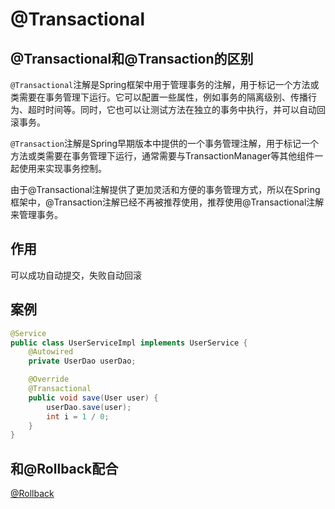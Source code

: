 # @Transactional


## @Transactional和@Transaction的区别
`@Transactional`注解是Spring框架中用于管理事务的注解，用于标记一个方法或类需要在事务管理下运行。它可以配置一些属性，例如事务的隔离级别、传播行为、超时时间等。同时，它也可以让测试方法在独立的事务中执行，并可以自动回滚事务。

`@Transaction`注解是Spring早期版本中提供的一个事务管理注解，用于标记一个方法或类需要在事务管理下运行，通常需要与TransactionManager等其他组件一起使用来实现事务控制。

由于@Transactional注解提供了更加灵活和方便的事务管理方式，所以在Spring框架中，@Transaction注解已经不再被推荐使用，推荐使用@Transactional注解来管理事务。

## 作用
可以成功自动提交，失败自动回滚

## 案例
```java
@Service
public class UserServiceImpl implements UserService {
	@Autowired
	private UserDao userDao;

	@Override
	@Transactional
	public void save(User user) {
		userDao.save(user);
		int i = 1 / 0;
	}
}
```

## 和@Rollback配合
[@Rollback](@Rollback.md)